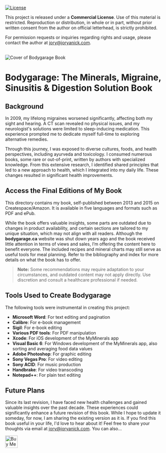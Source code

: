 [![License](https://img.shields.io/badge/License-Commercial%20-%23blue.svg)](http://joryanick.com)

This project is released under a **Commercial License**. Use of this material is restricted. Reproduction or distribution, in whole or in part, without prior written consent from the author on official letterhead, is strictly prohibited.

For permission requests or inquiries regarding rights and usage, please contact the author at [jory@joryanick.com](mailto:jory@joryanick.com).
<br><br>

![Cover of Bodygarage Book](https://raw.github.com/joryanick/bodygarage/main/covers/bodygarage-cover-en.png?raw=true)
<br>
# **Bodygarage: The Minerals, Migraine, Sinusitis & Digestion Solution Book**

## **Background**

In 2009, my lifelong migraines worsened significantly, affecting both my sight and hearing. A CT scan revealed no physical issues, and my neurologist's solutions were limited to sleep-inducing medication. This experience prompted me to dedicate myself full-time to exploring alternative remedies.

Through this journey, I was exposed to diverse cultures, foods, and health perspectives, including ayurveda and toxicology. I consumed numerous books, some rare or out-of-print, written by authors with specialized knowledge. From this extensive research, I identified shared principles that led to a new approach to health, which I integrated into my daily life. These changes resulted in significant health improvements.

## **Access the Final Editions of My Book**

This directory contains my book, self-published between 2013 and 2015 on Createspace/Amazon. It is available in five languages and formats such as PDF and ePub. 

While the book offers valuable insights, some parts are outdated due to changes in product availability, and certain sections are tailored to my unique situation, which may not align with all readers. Although the **bodygarage.ca** website was shut down years ago and the book received little attention in terms of views and sales, I’m offering the content here to benefit everyone. The included recipes and mineral charts may still serve as useful tools for meal planning. Refer to the bibliography and index for more details on what the book has to offer.

> **Note:** Some recommendations may require adaptation to your circumstances, and outdated content may not apply directly. Use discretion and consult a healthcare professional if needed.

## **Tools Used to Create Bodygarage**

The following tools were instrumental in creating this project:

- **Microsoft Word**: For text editing and pagination  
- **Calibre**: For e-book management  
- **Sigil**: For e-book editing  
- **Various PDF tools**: For PDF manipulation  
- **Xcode**: For iOS development of the MyMinerals app
- **Visual Basic 6**: For Windows development of the MyMinerals app, also sorting and averaging food data values
- **Adobe Photoshop**: For graphic editing  
- **Sony Vegas Pro**: For video editing  
- **Sony ACID**: For music production  
- **Handbrake**: For video transcoding  
- **Notepad++**: For plain text editing  

## Future Plans

Since its last revision, I have faced new health challenges and gained valuable insights over the past decade. These experiences could significantly enhance a future revision of this book. While I hope to update it someday, for now, I am sharing the existing version as it is. If you find this book useful in your life, I'd love to hear about it! Feel free to share your thoughts via email at [jory@joryanick.com](mailto:jory@joryanick.com). You can also... 

<a href='https://ko-fi.com/jorymakes' target='_blank'><img height='40' style='border:0px;height:40px;' src='https://az743702.vo.msecnd.net/cdn/kofi3.png?v=0' border='0' alt='Buy Me a Coffee at ko-fi.com'/></a>
